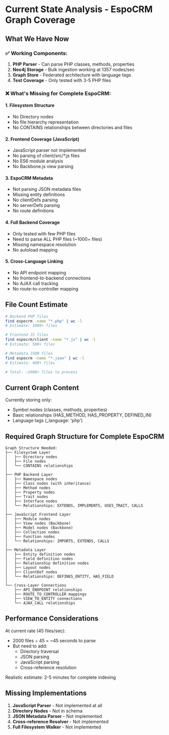 # Current State Analysis - EspoCRM Graph Coverage

## What We Have Now

### ✅ Working Components:
1. **PHP Parser** - Can parse PHP classes, methods, properties
2. **Neo4j Storage** - Bulk ingestion working at 1357 nodes/sec
3. **Graph Store** - Federated architecture with language tags
4. **Test Coverage** - Only tested with 3-5 PHP files

### ❌ What's Missing for Complete EspoCRM:

#### 1. **Filesystem Structure**
- No Directory nodes
- No file hierarchy representation
- No CONTAINS relationships between directories and files

#### 2. **Frontend Coverage (JavaScript)**
- JavaScript parser not implemented
- No parsing of client/src/*.js files
- No ES6 module analysis
- No Backbone.js view parsing

#### 3. **EspoCRM Metadata**
- Not parsing JSON metadata files
- Missing entity definitions
- No clientDefs parsing
- No serverDefs parsing
- No route definitions

#### 4. **Full Backend Coverage**
- Only tested with few PHP files
- Need to parse ALL PHP files (~1000+ files)
- Missing namespace resolution
- No autoload mapping

#### 5. **Cross-Language Linking**
- No API endpoint mapping
- No frontend-to-backend connections
- No AJAX call tracking
- No route-to-controller mapping

## File Count Estimate

```bash
# Backend PHP files
find espocrm -name "*.php" | wc -l
# Estimate: 1000+ files

# Frontend JS files  
find espocrm/client -name "*.js" | wc -l
# Estimate: 500+ files

# Metadata JSON files
find espocrm -name "*.json" | wc -l  
# Estimate: 400+ files

# Total: ~2000+ files to process
```

## Current Graph Content

Currently storing only:
- Symbol nodes (classes, methods, properties)
- Basic relationships (HAS_METHOD, HAS_PROPERTY, DEFINED_IN)
- Language tags (_language: 'php')

## Required Graph Structure for Complete EspoCRM

```
Graph Structure Needed:
├── Filesystem Layer
│   ├── Directory nodes
│   ├── File nodes
│   └── CONTAINS relationships
│
├── PHP Backend Layer
│   ├── Namespace nodes
│   ├── Class nodes (with inheritance)
│   ├── Method nodes
│   ├── Property nodes
│   ├── Trait nodes
│   ├── Interface nodes
│   └── Relationships: EXTENDS, IMPLEMENTS, USES_TRAIT, CALLS
│
├── JavaScript Frontend Layer
│   ├── Module nodes
│   ├── View nodes (Backbone)
│   ├── Model nodes (Backbone)
│   ├── Collection nodes
│   ├── Function nodes
│   └── Relationships: IMPORTS, EXTENDS, CALLS
│
├── Metadata Layer
│   ├── Entity definition nodes
│   ├── Field definition nodes
│   ├── Relationship definition nodes
│   ├── Layout nodes
│   ├── ClientDef nodes
│   └── Relationships: DEFINES_ENTITY, HAS_FIELD
│
└── Cross-Layer Connections
    ├── API_ENDPOINT relationships
    ├── ROUTE_TO_CONTROLLER mappings
    ├── VIEW_TO_ENTITY connections
    └── AJAX_CALL relationships
```

## Performance Considerations

At current rate (45 files/sec):
- 2000 files ÷ 45 = ~45 seconds to parse
- But need to add:
  - Directory traversal
  - JSON parsing
  - JavaScript parsing
  - Cross-reference resolution
  
Realistic estimate: 2-5 minutes for complete indexing

## Missing Implementations

1. **JavaScript Parser** - Not implemented at all
2. **Directory Nodes** - Not in schema
3. **JSON Metadata Parser** - Not implemented
4. **Cross-reference Resolver** - Not implemented
5. **Full Filesystem Walker** - Not implemented